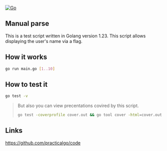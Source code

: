 [![Go](https://github.com/RIDOS/manual_parse/actions/workflows/go.yml/badge.svg)](https://github.com/RIDOS/manual_parse/actions/workflows/go.yml)

## Manual parse
This is a test script written in Golang version 1.23. This script allows displaying the user's name via a flag.

## How it works
```bash
go run main.go [1..10]
```

## How to test it

```bash
go test -v
```

> But also you can view precentations covired by this script.
>
> ```bash
> go test -coverprofile cover.out && go tool cover -html=cover.out
> ```

## Links
https://github.com/practicalgo/code
